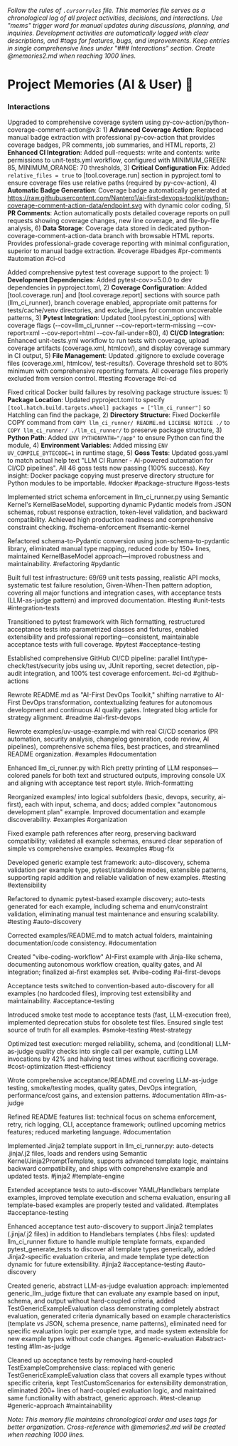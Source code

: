 *Follow the rules of `.cursorrules` file. This memories file serves as a chronological log of all project activities, decisions, and interactions. Use "mems" trigger word for manual updates during discussions, planning, and inquiries. Development activities are automatically logged with clear descriptions, and #tags for features, bugs, and improvements. Keep entries in single comprehensive lines under "### Interactions" section. Create @memories2.md when reaching 1000 lines.*

# Project Memories (AI & User) 🧠

### Interactions

Upgraded to comprehensive coverage system using py-cov-action/python-coverage-comment-action@v3: 1) **Advanced Coverage Action**: Replaced manual badge extraction with professional py-cov-action that provides coverage badges, PR comments, job summaries, and HTML reports, 2) **Enhanced CI Integration**: Added pull-requests: write and contents: write permissions to unit-tests.yml workflow, configured with MINIMUM_GREEN: 85, MINIMUM_ORANGE: 70 thresholds, 3) **Critical Configuration Fix**: Added `relative_files = true` to [tool.coverage.run] section in pyproject.toml to ensure coverage files use relative paths (required by py-cov-action), 4) **Automatic Badge Generation**: Coverage badge automatically generated at https://raw.githubusercontent.com/Nantero1/ai-first-devops-toolkit/python-coverage-comment-action-data/endpoint.svg with dynamic color coding, 5) **PR Comments**: Action automatically posts detailed coverage reports on pull requests showing coverage changes, new line coverage, and file-by-file analysis, 6) **Data Storage**: Coverage data stored in dedicated python-coverage-comment-action-data branch with browsable HTML reports. Provides professional-grade coverage reporting with minimal configuration, superior to manual badge extraction. #coverage #badges #pr-comments #automation #ci-cd

Added comprehensive pytest test coverage support to the project: 1) **Development Dependencies**: Added pytest-cov>=5.0.0 to dev dependencies in pyproject.toml, 2) **Coverage Configuration**: Added [tool.coverage.run] and [tool.coverage.report] sections with source path (llm_ci_runner), branch coverage enabled, appropriate omit patterns for tests/cache/venv directories, and exclude_lines for common uncoverable patterns, 3) **Pytest Integration**: Updated [tool.pytest.ini_options] with coverage flags (--cov=llm_ci_runner --cov-report=term-missing --cov-report=xml --cov-report=html --cov-fail-under=80), 4) **CI/CD Integration**: Enhanced unit-tests.yml workflow to run tests with coverage, upload coverage artifacts (coverage.xml, htmlcov/), and display coverage summary in CI output, 5) **File Management**: Updated .gitignore to exclude coverage files (coverage.xml, htmlcov/, test-results/). Coverage threshold set to 80% minimum with comprehensive reporting formats. All coverage files properly excluded from version control. #testing #coverage #ci-cd

Fixed critical Docker build failures by resolving package structure issues: 1) **Package Location**: Updated pyproject.toml to specify `[tool.hatch.build.targets.wheel] packages = ["llm_ci_runner"]` so Hatchling can find the package, 2) **Directory Structure**: Fixed Dockerfile COPY command from `COPY llm_ci_runner/ README.md LICENSE NOTICE ./` to `COPY llm_ci_runner/ ./llm_ci_runner/` to preserve package structure, 3) **Python Path**: Added `ENV PYTHONPATH="/app"` to ensure Python can find the module, 4) **Environment Variables**: Added missing `ENV UV_COMPILE_BYTECODE=1` in runtime stage, 5) **Goss Tests**: Updated goss.yaml to match actual help text "LLM CI Runner - AI-powered automation for CI/CD pipelines". All 46 goss tests now passing (100% success). Key insight: Docker package copying must preserve directory structure for Python modules to be importable. #docker #package-structure #goss-tests

Implemented strict schema enforcement in llm_ci_runner.py using Semantic Kernel's KernelBaseModel, supporting dynamic Pydantic models from JSON schemas, robust response extraction, token-level validation, and backward compatibility. Achieved high production readiness and comprehensive constraint checking. #schema-enforcement #semantic-kernel  
   
Refactored schema-to-Pydantic conversion using json-schema-to-pydantic library, eliminated manual type mapping, reduced code by 150+ lines, maintained KernelBaseModel approach—improved robustness and maintainability. #refactoring #pydantic  
   
Built full test infrastructure: 69/69 unit tests passing, realistic API mocks, systematic test failure resolution, Given-When-Then pattern adoption, covering all major functions and integration cases, with acceptance tests (LLM-as-judge pattern) and improved documentation. #testing #unit-tests #integration-tests  
   
Transitioned to pytest framework with Rich formatting, restructured acceptance tests into parametrized classes and fixtures, enabled extensibility and professional reporting—consistent, maintainable acceptance tests with full coverage. #pytest #acceptance-testing  
   
Established comprehensive GitHub CI/CD pipeline: parallel lint/type-check/test/security jobs using uv, JUnit reporting, secret detection, pip-audit integration, and 100% test coverage enforcement. #ci-cd #github-actions  
   
Rewrote README.md as "AI-First DevOps Toolkit," shifting narrative to AI-First DevOps transformation, contextualizing features for autonomous development and continuous AI quality gates. Integrated blog article for strategy alignment. #readme #ai-first-devops  
   
Rewrote examples/uv-usage-example.md with real CI/CD scenarios (PR automation, security analysis, changelog generation, code review, AI pipelines), comprehensive schema files, best practices, and streamlined README organization. #examples #documentation  
   
Enhanced llm_ci_runner.py with Rich pretty printing of LLM responses—colored panels for both text and structured outputs, improving console UX and aligning with acceptance test report style. #rich-formatting  
   
Reorganized examples/ into logical subfolders (basic, devops, security, ai-first), each with input, schema, and docs; added complex "autonomous development plan" example. Improved documentation and example discoverability. #examples #organization  
   
Fixed example path references after reorg, preserving backward compatibility; validated all example schemas, ensured clear separation of simple vs comprehensive examples. #examples #bug-fix  
   
Developed generic example test framework: auto-discovery, schema validation per example type, pytest/standalone modes, extensible patterns, supporting rapid addition and reliable validation of new examples. #testing #extensibility  
   
Refactored to dynamic pytest-based example discovery; auto-tests generated for each example, including schema and enum/constraint validation, eliminating manual test maintenance and ensuring scalability. #testing #auto-discovery  
   
Corrected examples/README.md to match actual folders, maintaining documentation/code consistency. #documentation  
   
Created "vibe-coding-workflow" AI-First example with Jinja-like schema, documenting autonomous workflow creation, quality gates, and AI integration; finalized ai-first examples set. #vibe-coding #ai-first-devops  
   
Acceptance tests switched to convention-based auto-discovery for all examples (no hardcoded files), improving test extensibility and maintainability. #acceptance-testing  
   
Introduced smoke test mode to acceptance tests (fast, LLM-execution free), implemented deprecation stubs for obsolete test files. Ensured single test source of truth for all examples. #smoke-testing #test-strategy  
   
Optimized test execution: merged reliability, schema, and (conditional) LLM-as-judge quality checks into single call per example, cutting LLM invocations by 42% and halving test times without sacrificing coverage. #cost-optimization #test-efficiency  
   
Wrote comprehensive acceptance/README.md covering LLM-as-judge testing, smoke/testing modes, quality gates, DevOps integration, performance/cost gains, and extension patterns. #documentation #llm-as-judge  
   
Refined README features list: technical focus on schema enforcement, retry, rich logging, CLI, acceptance framework; outlined upcoming metrics features; reduced marketing language. #documentation  
   
Implemented Jinja2 template support in llm_ci_runner.py: auto-detects .jinja/.j2 files, loads and renders using Semantic Kernel/Jinja2PromptTemplate, supports advanced template logic, maintains backward compatibility, and ships with comprehensive example and updated tests. #jinja2 #template-engine  
   
Extended acceptance tests to auto-discover YAML/Handlebars template examples, improved template execution and schema evaluation, ensuring all template-based examples are properly tested and validated. #templates #acceptance-testing  
   
Enhanced acceptance test auto-discovery to support Jinja2 templates (.jinja/.j2 files) in addition to Handlebars templates (.hbs files): updated llm_ci_runner fixture to handle multiple template formats, expanded pytest_generate_tests to discover all template types generically, added Jinja2-specific evaluation criteria, and made template type detection dynamic for future extensibility. #jinja2 #acceptance-testing #auto-discovery  
   
Created generic, abstract LLM-as-judge evaluation approach: implemented generic_llm_judge fixture that can evaluate any example based on input, schema, and output without hard-coupled criteria, added TestGenericExampleEvaluation class demonstrating completely abstract evaluation, generated criteria dynamically based on example characteristics (template vs JSON, schema presence, name patterns), eliminated need for specific evaluation logic per example type, and made system extensible for new example types without code changes. #generic-evaluation #abstract-testing #llm-as-judge  
   
Cleaned up acceptance tests by removing hard-coupled TestExampleComprehensive class: replaced with generic TestGenericExampleEvaluation class that covers all example types without specific criteria, kept TestCustomScenarios for extensibility demonstration, eliminated 200+ lines of hard-coupled evaluation logic, and maintained same functionality with abstract, generic approach. #test-cleanup #generic-approach #maintainability  

*Note: This memory file maintains chronological order and uses tags for better organization. Cross-reference with @memories2.md will be created when reaching 1000 lines.*
